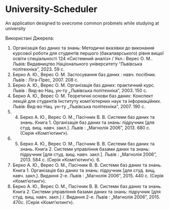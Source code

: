 # University-Scheduler
An application designed to ovecrome common probmels while studying at university


Використані Джерела:
1.	Організація баз даних та знань: Методичні вказівки до виконання курсової роботи для студентів першого (бакалаврського) рівня вищої освіти спеціальності 124 «Системний аналіз» / Укл.: Верес О. М.. Львів: Видавництво Національного університету “Львівська політехніка”, 2023. 59 с.
2.	Берко А. Ю., Верес О. М. Застосування баз даних : навч. посібник. Львів : Ліга-Прес, 2007. 208 с. 
3.	 Берко А. Ю., Верес О. М. Організація баз даних: практичний курс. Львів : Вид-во Нац. ун-ту „Львівська політехніка”, 2003. 150 с. 
4.	 Берко А. Ю., Верес О. М. Теоретичні основи баз даних: Конспект лекцій для студентів Інституту комп’ютерних наук та інформаційних. Львів: Вид-во Нац. ун-ту „Львівська політехніка”, 2007. 190 с. 
5.	4. Берко А. Ю., Верес О. М., Пасічник В. В. Системи баз даних та знань. Книга 1. Організація баз даних та знань: підручник [для студ. вищ. навч. закл.]. Львів : „Магнолія 2006”, 2013. 680 с. (Серія «Комп’ютинґ»). 
6.	5. Берко А. Ю., Верес О. М., Пасічник В. В. Системи баз даних та знань. Книга 2. Системи управління базами даних та знань: підручник [для студ. вищ. навч. закл.]. Львів : „Магнолія 2006”, 2013. 584 с. (Серія «Комп’ютинґ»). 6.
7.	 Берко А. Ю., Верес О. М., Пасічник В. В. Системи баз даних та знань. Книга 1. Організація баз даних та знань: підручник [для студ. вищ. навч. закл.]. Видання 2-е. Львів : „Магнолія 2006”, 2015. 440 с. (Серія «Комп’ютинґ»). 
8.	Берко А. Ю., Верес О. М., Пасічник В. В. Системи баз даних та знань. Книга 2. Системи управління базами даних та знань: підручник [для студ. вищ. навч. закл.] /. Видання 2-е. Львів : „Магнолія 2006”, 2015. 470с. (Серія «Комп’ютинґ»).
